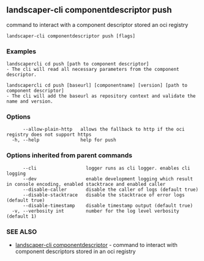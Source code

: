 ## landscaper-cli componentdescriptor push

command to interact with a component descriptor stored an oci registry

```
landscaper-cli componentdescriptor push [flags]
```

### Examples

```
landscapercli cd push [path to component descriptor]
- The cli will read all necessary parameters from the component descriptor.

landscapercli cd push [baseurl] [componentname] [version] [path to component descriptor]
- The cli will add the baseurl as repository context and validate the name and version.

```

### Options

```
      --allow-plain-http   allows the fallback to http if the oci registry does not support https
  -h, --help               help for push
```

### Options inherited from parent commands

```
      --cli                  logger runs as cli logger. enables cli logging
      --dev                  enable development logging which result in console encoding, enabled stacktrace and enabled caller
      --disable-caller       disable the caller of logs (default true)
      --disable-stacktrace   disable the stacktrace of error logs (default true)
      --disable-timestamp    disable timestamp output (default true)
  -v, --verbosity int        number for the log level verbosity (default 1)
```

### SEE ALSO

* [landscaper-cli componentdescriptor](landscaper-cli_componentdescriptor.md)	 - command to interact with component descriptors stored in an oci registry

